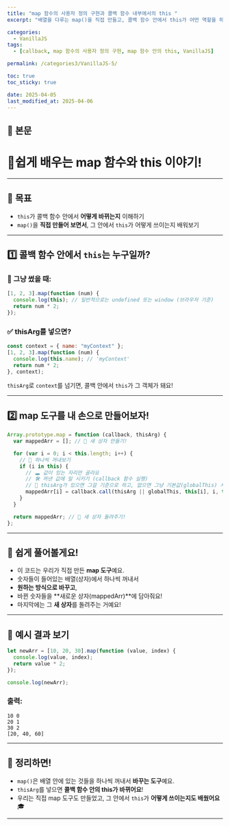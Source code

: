 ```yaml
---
title: "map 함수의 사용자 정의 구현과 콜백 함수 내부에서의 this "
excerpt: "배열을 다루는 map()을 직접 만들고, 콜백 함수 안에서 this가 어떤 역할을 하는지도 알아보자."

categories:
  - VanillaJS
tags:
  - [callback, map 함수의 사용자 정의 구현, map 함수 안의 this, VanillaJS]

permalink: /categories3/VanillaJS-5/

toc: true
toc_sticky: true

date: 2025-04-05
last_modified_at: 2025-04-06
---
```


## 🦥 본문

# 🧸쉽게 배우는 map 함수와 this 이야기!

---

## 🎯 목표

- `this`가 콜백 함수 안에서 **어떻게 바뀌는지** 이해하기
- `map()`을 **직접 만들어 보면서**, 그 안에서 `this`가 어떻게 쓰이는지 배워보기

---

## 1️⃣ 콜백 함수 안에서 `this`는 누구일까?

### 📌 그냥 썼을 때:

```javascript
[1, 2, 3].map(function (num) {
  console.log(this); // 일반적으로는 undefined 또는 window (브라우저 기준)
  return num * 2;
});
```

### ✅ thisArg를 넣으면?

```javascript
const context = { name: "myContext" };
[1, 2, 3].map(function (num) {
  console.log(this.name); // 'myContext'
  return num * 2;
}, context);
```

`thisArg`로 `context`를 넘기면, 콜백 안에서 `this`가 그 객체가 돼요!

---

## 2️⃣ map 도구를 내 손으로 만들어보자!

```javascript
Array.prototype.map = function (callback, thisArg) {
  var mappedArr = []; // 🧺 새 상자 만들기!

  for (var i = 0; i < this.length; i++) {
    // 🔁 하나씩 꺼내보기
    if (i in this) {
      // 🕳️ 값이 있는 자리만 골라요
      // 🛠️ 꺼낸 값에 일 시키기 (callback 함수 실행)
      // 🧠 thisArg가 있으면 그걸 기준으로 하고, 없으면 그냥 기본값(globalThis) 사용
      mappedArr[i] = callback.call(thisArg || globalThis, this[i], i, this);
    }
  }

  return mappedArr; // 🎁 새 상자 돌려주기!
};
```

---

## 🧠 쉽게 풀어볼게요!

- 이 코드는 우리가 직접 만든 **map 도구**예요.
- 숫자들이 들어있는 배열(상자)에서 하나씩 꺼내서
- **원하는 방식으로 바꾸고**,
- 바뀐 숫자들을 **새로운 상자(mappedArr)**에 담아줘요!
- 마지막에는 그 **새 상자**를 돌려주는 거예요!

---

## 🧪 예시 결과 보기

```javascript
let newArr = [10, 20, 30].map(function (value, index) {
  console.log(value, index);
  return value * 2;
});

console.log(newArr);
```

### 출력:

```
10 0
20 1
30 2
[20, 40, 60]
```

---

## 🎉 정리하면!

- `map()`은 배열 안에 있는 것들을 하나씩 꺼내서 **바꾸는 도구**예요.
- `thisArg`를 넣으면 **콜백 함수 안의 this가 바뀌어요**!
- 우리는 직접 map 도구도 만들었고, 그 안에서 `this`가 **어떻게 쓰이는지도 배웠어요** 🎓

---
